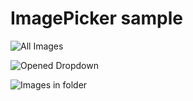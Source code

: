 # ImagePicker sample

![All Images](https://raw.githubusercontent.com/susemi99/ImagePicker-Sample/master/images/Screenshot_all.png)

![Opened Dropdown](https://raw.githubusercontent.com/susemi99/ImagePicker-Sample/master/images/Screenshot_dropdown.jpg)

![Images in folder](https://raw.githubusercontent.com/susemi99/ImagePicker-Sample/master/images/Screenshot_folder.jpg)
